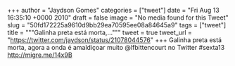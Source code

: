 
+++
author = "Jaydson Gomes"
categories = ["tweet"]
date = "Fri Aug 13 16:35:10 +0000 2010"
draft = false
image = "No media found for this Tweet"
slug = "50fd172225a9610d9bb29ea70595ee08a84645a9"
tags = ["tweet"]
title = """Galinha preta está morta,..."""
tweet = true
tweet_url = "https://twitter.com/jaydson/status/21078044576"
+++
Galinha preta está morta, agora a onda é amaldiçoar muito @lfbittencourt no Twitter #sexta13 http://migre.me/14x9B
